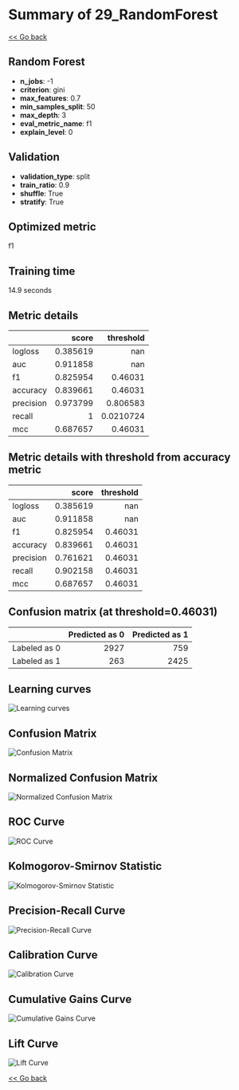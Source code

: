 # Summary of 29_RandomForest

[<< Go back](../README.md)


## Random Forest
- **n_jobs**: -1
- **criterion**: gini
- **max_features**: 0.7
- **min_samples_split**: 50
- **max_depth**: 3
- **eval_metric_name**: f1
- **explain_level**: 0

## Validation
 - **validation_type**: split
 - **train_ratio**: 0.9
 - **shuffle**: True
 - **stratify**: True

## Optimized metric
f1

## Training time

14.9 seconds

## Metric details
|           |    score |   threshold |
|:----------|---------:|------------:|
| logloss   | 0.385619 | nan         |
| auc       | 0.911858 | nan         |
| f1        | 0.825954 |   0.46031   |
| accuracy  | 0.839661 |   0.46031   |
| precision | 0.973799 |   0.806583  |
| recall    | 1        |   0.0210724 |
| mcc       | 0.687657 |   0.46031   |


## Metric details with threshold from accuracy metric
|           |    score |   threshold |
|:----------|---------:|------------:|
| logloss   | 0.385619 |   nan       |
| auc       | 0.911858 |   nan       |
| f1        | 0.825954 |     0.46031 |
| accuracy  | 0.839661 |     0.46031 |
| precision | 0.761621 |     0.46031 |
| recall    | 0.902158 |     0.46031 |
| mcc       | 0.687657 |     0.46031 |


## Confusion matrix (at threshold=0.46031)
|              |   Predicted as 0 |   Predicted as 1 |
|:-------------|-----------------:|-----------------:|
| Labeled as 0 |             2927 |              759 |
| Labeled as 1 |              263 |             2425 |

## Learning curves
![Learning curves](learning_curves.png)
## Confusion Matrix

![Confusion Matrix](confusion_matrix.png)


## Normalized Confusion Matrix

![Normalized Confusion Matrix](confusion_matrix_normalized.png)


## ROC Curve

![ROC Curve](roc_curve.png)


## Kolmogorov-Smirnov Statistic

![Kolmogorov-Smirnov Statistic](ks_statistic.png)


## Precision-Recall Curve

![Precision-Recall Curve](precision_recall_curve.png)


## Calibration Curve

![Calibration Curve](calibration_curve_curve.png)


## Cumulative Gains Curve

![Cumulative Gains Curve](cumulative_gains_curve.png)


## Lift Curve

![Lift Curve](lift_curve.png)



[<< Go back](../README.md)
